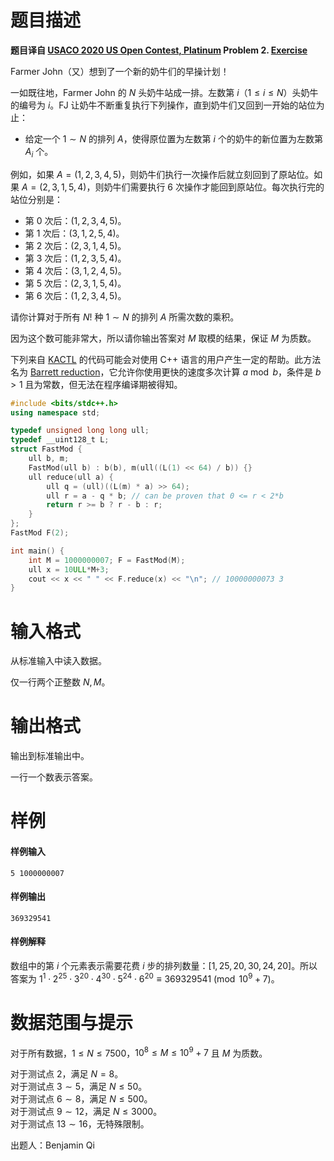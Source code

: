 
# 题目描述

**题目译自 [USACO 2020 US Open Contest, Platinum](http://usaco.org/index.php?page=open20results) Problem 2. [Exercise](http://usaco.org/index.php?page=viewproblem2&cpid=1033)**

Farmer John（又）想到了一个新的奶牛们的早操计划！

一如既往地，Farmer John 的 $N$ 头奶牛站成一排。左数第 $i$（$1 \le i \le N$）头奶牛的编号为 $i$。FJ 让奶牛不断重复执行下列操作，直到奶牛们又回到一开始的站位为止：

- 给定一个 $1 \sim N$ 的排列 $A$，使得原位置为左数第 $i$ 个的奶牛的新位置为左数第 $A_i$ 个。

例如，如果 $A = (1, 2, 3, 4, 5)$，则奶牛们执行一次操作后就立刻回到了原站位。如果 $A = (2, 3, 1, 5, 4)$，则奶牛们需要执行 $6$ 次操作才能回到原站位。每次执行完的站位分别是：

- 第 $0$ 次后：$(1, 2, 3, 4, 5)$。
- 第 $1$ 次后：$(3, 1, 2, 5, 4)$。
- 第 $2$ 次后：$(2, 3, 1, 4, 5)$。
- 第 $3$ 次后：$(1, 2, 3, 5, 4)$。
- 第 $4$ 次后：$(3, 1, 2, 4, 5)$。
- 第 $5$ 次后：$(2, 3, 1, 5, 4)$。
- 第 $6$ 次后：$(1, 2, 3, 4, 5)$。

请你计算对于所有 $N!$ 种 $1 \sim N$ 的排列 $A$ 所需次数的乘积。

因为这个数可能非常大，所以请你输出答案对 $M$ 取模的结果，保证 $M$ 为质数。

下列来自 [KACTL](https://github.com/kth-competitive-programming/kactl/blob/master/content/various/FastMod.h) 的代码可能会对使用 C++ 语言的用户产生一定的帮助。此方法名为 [Barrett reduction](https://en.wikipedia.org/wiki/Barrett_reduction)，它允许你使用更快的速度多次计算 $a \bmod b$，条件是 $b > 1$ 且为常数，但无法在程序编译期被得知。

```cpp
#include <bits/stdc++.h>
using namespace std;

typedef unsigned long long ull;
typedef __uint128_t L;
struct FastMod {
	ull b, m;
	FastMod(ull b) : b(b), m(ull((L(1) << 64) / b)) {}
	ull reduce(ull a) {
		ull q = (ull)((L(m) * a) >> 64);
		ull r = a - q * b; // can be proven that 0 <= r < 2*b
		return r >= b ? r - b : r;
	}
};
FastMod F(2);

int main() {
	int M = 1000000007; F = FastMod(M);
	ull x = 10ULL*M+3; 
	cout << x << " " << F.reduce(x) << "\n"; // 10000000073 3
}
```

# 输入格式

从标准输入中读入数据。

仅一行两个正整数 $N, M$。

# 输出格式

输出到标准输出中。

一行一个数表示答案。

# 样例

#### 样例输入
```plain
5 1000000007
```

#### 样例输出
```plain
369329541
```

#### 样例解释
数组中的第 $i$ 个元素表示需要花费 $i$ 步的排列数量：$[1, 25, 20, 30, 24, 20]$。所以答案为 $1^1 \cdot 2^{25} \cdot 3^{20} \cdot 4^{30} \cdot 5^{24} \cdot 6^{20} \equiv 369329541 \pmod{{10}^9 + 7}$。

# 数据范围与提示

对于所有数据，$1 \le N \le 7500$，${10}^8 \le M \le {10}^9 + 7$ 且 $M$ 为质数。

对于测试点 $2$，满足 $N = 8$。  
对于测试点 $3 \sim 5$，满足 $N \le 50$。  
对于测试点 $6 \sim 8$，满足 $N \le 500$。  
对于测试点 $9 \sim 12$，满足 $N \le 3000$。  
对于测试点 $13 \sim 16$，无特殊限制。

出题人：Benjamin Qi

